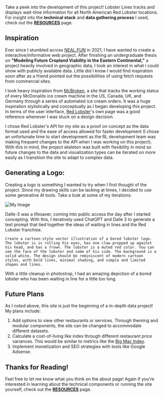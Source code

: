 
 Take a peek into the development of this project! Lobster Lines tracks and displays wait-time information for all North American Red Lobster locations. For insight into the **technical stack** and **data gathering process** I used, check out the **[RESOURCES](resources)** page.

## Inspiration

Ever since I stumbled across [NEAL.FUN](https://neal.fun/) in 2021, I have wanted to create a interactive/informative web project. After finishing an undergraduate thesis on **"Modeling Future Cropland Viability in the Eastern Continental,"** a project heavily involved in geographic data, I took an interest in what I could show with publicly available data. Little did I know I would find inspiration soon after as a friend pointed out the possibilities of using fetch requests from commercial sites.

I took heavy inspiration from [McBroken](https://mcbroken.com/), a site that tracks the working status of every McDonalds ice cream machine in the US, Canada, UK, and Germany through a series of automated ice cream orders. It was a huge inspiration stylistically and conceptually as I began developing this project. In terms of the user interface, [Red Lobster](https://www.redlobster.com/)'s own page was a good reference whenever I was stuck on a design decision.

I chose Red Lobster's API for my site as a proof on concept as the data format used and the ease of access allowed for faster development (I chose an unfortunate time to start development as the RL development team was making frequent changes to the API when I was working on this project). With this in mind, the project skeleton was built with flexibility in mind so future changes to the data and visualization types can be iterated on more easily as I transition the site to adapt to complex data.

## Generating a Logo:

Creating a logo is something I wanted to try when I first thought of the project. Since my drawing skills can be lacking at times, I decided to use some generative AI tools. Take a look at some of my iterations:

![My Image](/blog/LogoDrafts.webp)

Dalle-3 was a lifesaver, coming  into public access the day after I started concepting. With this, I iteratively used ChatGPT and Dalle 3 to generate a text prompt that tied together the ideas of waiting in lines and the Red Lobster franchise.

```
Create a cartoon-style vector illustration of a bored lobster logo. The lobster is is rolling his eyes, has one claw propped up against his head, and has a frown. The lobster is a muted red color. You can see the face of the lobster and some of his side. The background is a solid white. The design should be reminiscent of modern cartoon styles, with bold lines, minimal shading, and simple and limited shapes and lines.
```

With a little cleanup in photoshop, I had an amazing depiction of a bored lobster who has been waiting in line for a little too long.

## Future Plans

As I noted above, this site is just the beginning of a in-depth data project! My plans include:

1. Add options to view other restaurants or services. Through theming and modular components, the site can be changed to accommodate different datasets.
2. Calculate a cost-of-living like index through different restaurant price variances. This would be similar to metrics like the [Big Mac Index](https://en.wikipedia.org/wiki/Big_Mac_Index).
3. Implement monetization and SEO strategies with tools like Google Adsense.

## Thanks for Reading!

Feel free to let me know what you think on the about page! Again if you're interested in learning about the technical components or running the site yourself, check out the **[RESOURCES](resources)** page.